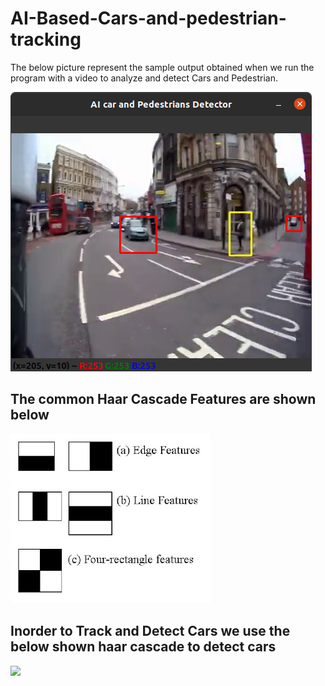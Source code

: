 # AI-Based-Cars-and-pedestrian-tracking  
  
The below picture represent the sample output obtained when we run the program with a video to analyze and detect Cars and Pedestrian.

![](images/PrototypeSample.png)

## The common Haar Cascade Features are shown below

![](images/haar_features.jpg)

## Inorder to Track and Detect Cars we use the below shown haar cascade to detect cars

![](https://github.com/amalmohan542/AI-Based-Cars-and-pedestrian-tracking/blob/master/images/haarcascadetodetectcars.png)
